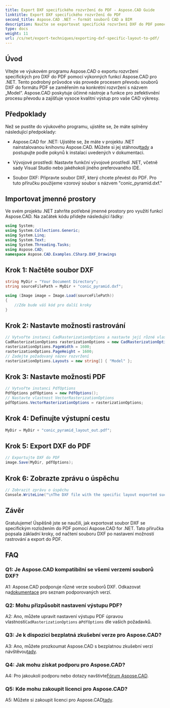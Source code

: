 ```yaml
---
title: Export DXF specifického rozvržení do PDF - Aspose.CAD Guide
linktitle: Export DXF specifického rozvržení do PDF
second_title: Aspose.CAD .NET – formát souborů CAD a BIM
description: Naučte se exportovat specifická rozvržení DXF do PDF pomocí Aspose.CAD pro .NET. Postupujte podle našeho podrobného průvodce pro efektivní a vysoce kvalitní převody.
type: docs
weight: 11
url: /cs/net/export-techniques/exporting-dxf-specific-layout-to-pdf/
---
```

## Úvod

Vítejte ve výukovém programu Aspose.CAD o exportu rozvržení specifických pro DXF do PDF pomocí výkonných funkcí Aspose.CAD pro .NET. Tento podrobný průvodce vás provede procesem převodu souborů DXF do formátu PDF se zaměřením na konkrétní rozvržení s názvem „Model“. Aspose.CAD poskytuje účinné nástroje a funkce pro zefektivnění procesu převodu a zajišťuje vysoce kvalitní výstup pro vaše CAD výkresy.

## Předpoklady

Než se pustíte do výukového programu, ujistěte se, že máte splněny následující předpoklady:

- Aspose.CAD for .NET: Ujistěte se, že máte v projektu .NET nainstalovanou knihovnu Aspose.CAD. Můžete si jej stáhnout[tady](https://releases.aspose.com/cad/net/) a postupujte podle pokynů k instalaci uvedených v dokumentaci.

- Vývojové prostředí: Nastavte funkční vývojové prostředí .NET, včetně sady Visual Studio nebo jakéhokoli jiného preferovaného IDE.

- Soubor DXF: Připravte soubor DXF, který chcete převést do PDF. Pro tuto příručku použijeme vzorový soubor s názvem "conic_pyramid.dxf."

## Importovat jmenné prostory

Ve svém projektu .NET zahrňte potřebné jmenné prostory pro využití funkcí Aspose.CAD. Na začátek kódu přidejte následující řádky:

```csharp
using System;
using System.Collections.Generic;
using System.Linq;
using System.Text;
using System.Threading.Tasks;
using Aspose.CAD;
namespace Aspose.CAD.Examples.CSharp.DXF_Drawings

```

## Krok 1: Načtěte soubor DXF

```csharp
string MyDir = "Your Document Directory";
string sourceFilePath = MyDir + "conic_pyramid.dxf";

using (Image image = Image.Load(sourceFilePath))
{
    //Zde bude váš kód pro další kroky
}
```

## Krok 2: Nastavte možnosti rastrování

```csharp
// Vytvořte instanci CadRasterizationOptions a nastavte její různé vlastnosti
CadRasterizationOptions rasterizationOptions = new CadRasterizationOptions();
rasterizationOptions.PageWidth = 1600;
rasterizationOptions.PageHeight = 1600;
// Zadejte požadovaný název rozvržení
rasterizationOptions.Layouts = new string[] { "Model" };
```

## Krok 3: Nastavte možnosti PDF

```csharp
// Vytvořte instanci PdfOptions
PdfOptions pdfOptions = new PdfOptions();
// Nastavte vlastnost VectorRasterizationOptions
pdfOptions.VectorRasterizationOptions = rasterizationOptions;
```

## Krok 4: Definujte výstupní cestu

```csharp
MyDir = MyDir + "conic_pyramid_layout_out.pdf";
```

## Krok 5: Export DXF do PDF

```csharp
// Exportujte DXF do PDF
image.Save(MyDir, pdfOptions);
```

## Krok 6: Zobrazte zprávu o úspěchu

```csharp
// Zobrazit zprávu o úspěchu
Console.WriteLine("\nThe DXF file with the specific layout exported successfully to PDF.\nFile saved at " + MyDir);
```

## Závěr

Gratulujeme! Úspěšně jste se naučili, jak exportovat soubor DXF se specifickým rozložením do PDF pomocí Aspose.CAD for .NET. Tato příručka popsala základní kroky, od načtení souboru DXF po nastavení možností rastrování a export do PDF.

## FAQ

### Q1: Je Aspose.CAD kompatibilní se všemi verzemi souborů DXF?

 A1: Aspose.CAD podporuje různé verze souborů DXF. Odkazovat na[dokumentace](https://reference.aspose.com/cad/net/) pro seznam podporovaných verzí.

### Q2: Mohu přizpůsobit nastavení výstupu PDF?

A2: Ano, můžete upravit nastavení výstupu PDF úpravou vlastností`CadRasterizationOptions` a`PdfOptions` dle vašich požadavků.

### Q3: Je k dispozici bezplatná zkušební verze pro Aspose.CAD?

 A3: Ano, můžete prozkoumat Aspose.CAD s bezplatnou zkušební verzí návštěvou[tady](https://releases.aspose.com/).

### Q4: Jak mohu získat podporu pro Aspose.CAD?

 A4: Pro jakoukoli podporu nebo dotazy navštivte[Fórum Aspose.CAD](https://forum.aspose.com/c/cad/19).

### Q5: Kde mohu zakoupit licenci pro Aspose.CAD?

 A5: Můžete si zakoupit licenci pro Aspose.CAD[tady](https://purchase.aspose.com/buy).